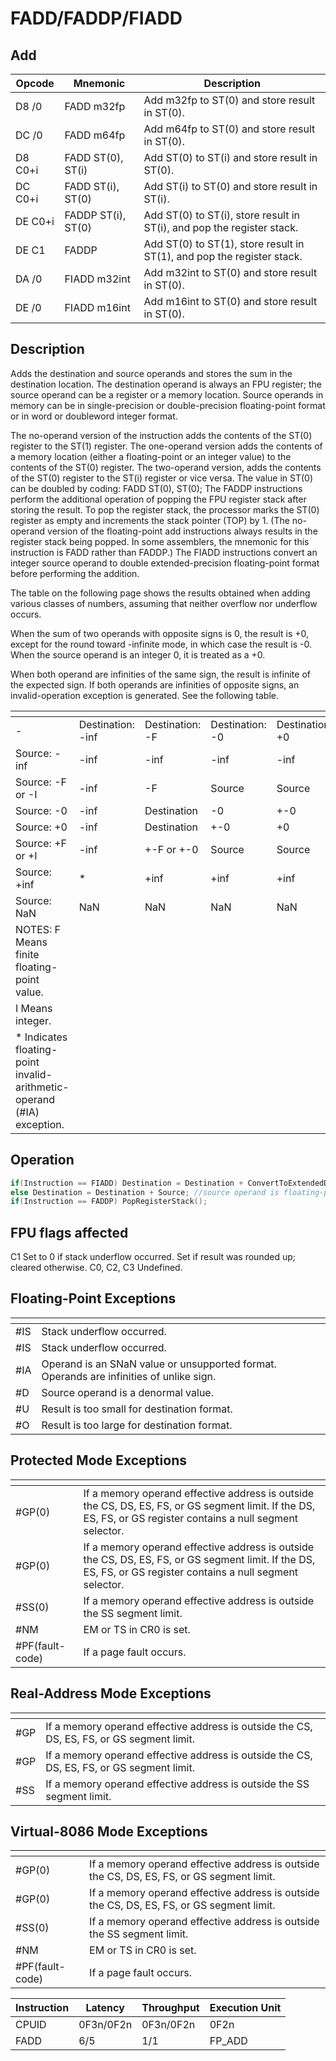 # FADD/FADDP/FIADD
 
## Add
 
 
|Opcode|Mnemonic|Description|
|-|-|-|
|D8 /0|FADD m32fp|Add m32fp to ST(0) and store result in ST(0).|
|DC /0|FADD m64fp|Add m64fp to ST(0) and store result in ST(0).|
|D8 C0+i|FADD ST(0), ST(i)|Add ST(0) to ST(i) and store result in ST(0).|
|DC C0+i|FADD ST(i), ST(0)|Add ST(i) to ST(0) and store result in ST(i).|
|DE C0+i|FADDP ST(i), ST(0)|Add ST(0) to ST(i), store result in ST(i), and pop the register stack.|
|DE C1|FADDP|Add ST(0) to ST(1), store result in ST(1), and pop the register stack.|
|DA /0|FIADD m32int|Add m32int to ST(0) and store result in ST(0).|
|DE /0|FIADD m16int|Add m16int to ST(0) and store result in ST(0).|
 
## Description
 
Adds the destination and source operands and stores the sum in the destination location. The destination operand is always an FPU register; the source operand can be a register or a memory location. Source operands in memory can be in single-precision or double-precision floating-point format or in word or doubleword integer format.
 
The no-operand version of the instruction adds the contents of the ST(0) register to the ST(1) register. The one-operand version adds the contents of a memory location (either a floating-point or an integer value) to the contents of the ST(0) register. The two-operand version, adds the contents of the ST(0) register to the ST(i) register or vice versa. The value in ST(0) can be doubled by coding: FADD ST(0), ST(0); The FADDP instructions perform the additional operation of popping the FPU register stack after storing the result. To pop the register stack, the processor marks the ST(0) register as empty and increments the stack pointer (TOP) by 1. (The no-operand version of the floating-point add instructions always results in the register stack being popped. In some assemblers, the mnemonic for this instruction is FADD rather than FADDP.) The FIADD instructions convert an integer source operand to double extended-precision floating-point format before performing the addition.
 
The table on the following page shows the results obtained when adding various classes of numbers, assuming that neither overflow nor underflow occurs.
 
When the sum of two operands with opposite signs is 0, the result is +0, except for the round toward -infinite mode, in which case the result is -0. When the source operand is an integer 0, it is treated as a +0.
 
When both operand are infinities of the same sign, the result is infinite of the expected sign. If both operands are infinities of opposite signs, an invalid-operation exception is generated. See the following table.
 
|[]()||||||||
|-|-|-|-|-|-|-|-|
|-|Destination: -inf|Destination: -F|Destination: -0|Destination: +0|Destination: +F|Destination: +inf|Destination: NaN|
|Source: -inf|-inf|-inf|-inf|-inf|-inf|*|NaN|
|Source: -F or -I|-inf|-F|Source|Source|+-F or +-0|+inf|NaN|
|Source: -0|-inf|Destination|-0|+-0|Destination|+inf|NaN|
|Source: +0|-inf|Destination|+-0|+0|Destination|+inf|NaN|
|Source: +F or +I|-inf|+-F or +-0|Source|Source|+F|+inf|NaN|
|Source: +inf|*|+inf|+inf|+inf|+inf|+8|NaN|
|Source: NaN|NaN|NaN|NaN|NaN|NaN|NaN|NaN|
|NOTES: F Means finite floating-point value.|
|I Means integer.|
|* Indicates floating-point invalid-arithmetic-operand (#IA) exception.|
 
## Operation
 
```c
if(Instruction == FIADD) Destination = Destination + ConvertToExtendedDouble(Source);
else Destination = Destination + Source; //source operand is floating-point value
if(Instruction == FADDP) PopRegisterStack();

```
 
 
## FPU flags affected
 
C1 Set to 0 if stack underflow occurred.
Set if result was rounded up; cleared otherwise.
C0, C2, C3 Undefined.

 
 
## Floating-Point Exceptions
 
|[]()||
|-|-|
|#IS|Stack underflow occurred.|
|#IS|Stack underflow occurred.|
|#IA|Operand is an SNaN value or unsupported format. Operands are infinities of unlike sign.|
|#D|Source operand is a denormal value.|
|#U|Result is too small for destination format.|
|#O|Result is too large for destination format.|
 
## Protected Mode Exceptions
 
|[]()||
|-|-|
|#GP(0)|If a memory operand effective address is outside the CS, DS, ES, FS, or GS segment limit. If the DS, ES, FS, or GS register contains a null segment selector.|
|#GP(0)|If a memory operand effective address is outside the CS, DS, ES, FS, or GS segment limit. If the DS, ES, FS, or GS register contains a null segment selector.|
|#SS(0)|If a memory operand effective address is outside the SS segment limit.|
|#NM|EM or TS in CR0 is set.|
|#PF(fault-code)|If a page fault occurs.|
 
## Real-Address Mode Exceptions
 
|[]()||
|-|-|
|#GP|If a memory operand effective address is outside the CS, DS, ES, FS, or GS segment limit.|
|#GP|If a memory operand effective address is outside the CS, DS, ES, FS, or GS segment limit.|
|#SS|If a memory operand effective address is outside the SS segment limit.|
 
## Virtual-8086 Mode Exceptions
 
|[]()||
|-|-|
|#GP(0)|If a memory operand effective address is outside the CS, DS, ES, FS, or GS segment limit.|
|#GP(0)|If a memory operand effective address is outside the CS, DS, ES, FS, or GS segment limit.|
|#SS(0)|If a memory operand effective address is outside the SS segment limit.|
|#NM|EM or TS in CR0 is set.|
|#PF(fault-code)|If a page fault occurs.|
 
|Instruction|Latency|Throughput|Execution Unit|
|-|-|-|-|
|CPUID|0F3n/0F2n|0F3n/0F2n|0F2n|
|FADD|6/5|1/1|FP_ADD|
